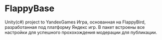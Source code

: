 # FlappyBase
Unity(c#) project to YandexGames
Игра, основанная на FlappyBird, разработанная под платформу Яндекс игр. 
В пакет встроены все настройки для успешного прохохождения модерации для публикации.

